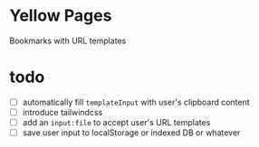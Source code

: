 # Yellow Pages

Bookmarks with URL templates

# todo

- [ ] automatically fill `templateInput` with user's clipboard content
- [ ] introduce tailwindcss
- [ ] add an `input:file` to accept user's URL templates
- [ ] save user input to localStorage or indexed DB or whatever
